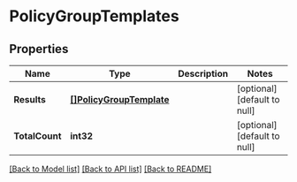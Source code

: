 # PolicyGroupTemplates

## Properties
Name | Type | Description | Notes
------------ | ------------- | ------------- | -------------
**Results** | [**[]PolicyGroupTemplate**](PolicyGroupTemplate.md) |  | [optional] [default to null]
**TotalCount** | **int32** |  | [optional] [default to null]

[[Back to Model list]](../README.md#documentation-for-models) [[Back to API list]](../README.md#documentation-for-api-endpoints) [[Back to README]](../README.md)


